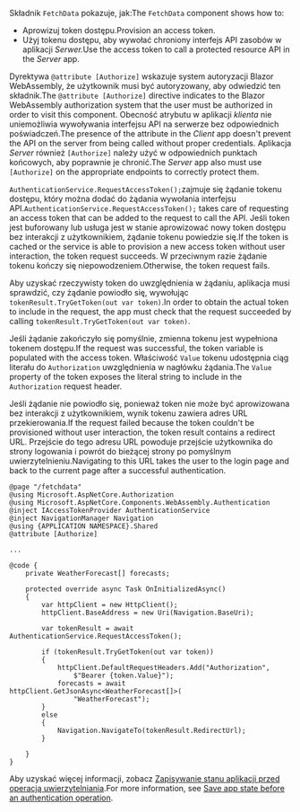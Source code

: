 <span data-ttu-id="98dbe-101">Składnik `FetchData` pokazuje, jak:</span><span class="sxs-lookup"><span data-stu-id="98dbe-101">The `FetchData` component shows how to:</span></span>

* <span data-ttu-id="98dbe-102">Aprowizuj token dostępu.</span><span class="sxs-lookup"><span data-stu-id="98dbe-102">Provision an access token.</span></span>
* <span data-ttu-id="98dbe-103">Użyj tokenu dostępu, aby wywołać chroniony interfejs API zasobów w aplikacji *Serwer.*</span><span class="sxs-lookup"><span data-stu-id="98dbe-103">Use the access token to call a protected resource API in the *Server* app.</span></span>

<span data-ttu-id="98dbe-104">Dyrektywa `@attribute [Authorize]` wskazuje system autoryzacji Blazor WebAssembly, że użytkownik musi być autoryzowany, aby odwiedzić ten składnik.</span><span class="sxs-lookup"><span data-stu-id="98dbe-104">The `@attribute [Authorize]` directive indicates to the Blazor WebAssembly authorization system that the user must be authorized in order to visit this component.</span></span> <span data-ttu-id="98dbe-105">Obecność atrybutu w aplikacji *klienta* nie uniemożliwia wywoływania interfejsu API na serwerze bez odpowiednich poświadczeń.</span><span class="sxs-lookup"><span data-stu-id="98dbe-105">The presence of the attribute in the *Client* app doesn't prevent the API on the server from being called without proper credentials.</span></span> <span data-ttu-id="98dbe-106">Aplikacja *Server* również `[Authorize]` należy użyć w odpowiednich punktach końcowych, aby poprawnie je chronić.</span><span class="sxs-lookup"><span data-stu-id="98dbe-106">The *Server* app also must use `[Authorize]` on the appropriate endpoints to correctly protect them.</span></span>

<span data-ttu-id="98dbe-107">`AuthenticationService.RequestAccessToken();`zajmuje się żądanie tokenu dostępu, który można dodać do żądania wywołania interfejsu API.</span><span class="sxs-lookup"><span data-stu-id="98dbe-107">`AuthenticationService.RequestAccessToken();` takes care of requesting an access token that can be added to the request to call the API.</span></span> <span data-ttu-id="98dbe-108">Jeśli token jest buforowany lub usługa jest w stanie aprowizować nowy token dostępu bez interakcji z użytkownikiem, żądanie tokenu powiedzie się.</span><span class="sxs-lookup"><span data-stu-id="98dbe-108">If the token is cached or the service is able to provision a new access token without user interaction, the token request succeeds.</span></span> <span data-ttu-id="98dbe-109">W przeciwnym razie żądanie tokenu kończy się niepowodzeniem.</span><span class="sxs-lookup"><span data-stu-id="98dbe-109">Otherwise, the token request fails.</span></span>

<span data-ttu-id="98dbe-110">Aby uzyskać rzeczywisty token do uwzględnienia w żądaniu, aplikacja musi sprawdzić, czy żądanie powiodło się, wywołując `tokenResult.TryGetToken(out var token)`.</span><span class="sxs-lookup"><span data-stu-id="98dbe-110">In order to obtain the actual token to include in the request, the app must check that the request succeeded by calling `tokenResult.TryGetToken(out var token)`.</span></span> 

<span data-ttu-id="98dbe-111">Jeśli żądanie zakończyło się pomyślnie, zmienna tokenu jest wypełniona tokenem dostępu.</span><span class="sxs-lookup"><span data-stu-id="98dbe-111">If the request was successful, the token variable is populated with the access token.</span></span> <span data-ttu-id="98dbe-112">Właściwość `Value` tokenu udostępnia ciąg literału do `Authorization` uwzględnienia w nagłówku żądania.</span><span class="sxs-lookup"><span data-stu-id="98dbe-112">The `Value` property of the token exposes the literal string to include in the `Authorization` request header.</span></span>

<span data-ttu-id="98dbe-113">Jeśli żądanie nie powiodło się, ponieważ token nie może być aprowizowana bez interakcji z użytkownikiem, wynik tokenu zawiera adres URL przekierowania.</span><span class="sxs-lookup"><span data-stu-id="98dbe-113">If the request failed because the token couldn't be provisioned without user interaction, the token result contains a redirect URL.</span></span> <span data-ttu-id="98dbe-114">Przejście do tego adresu URL powoduje przejście użytkownika do strony logowania i powrót do bieżącej strony po pomyślnym uwierzytelnieniu.</span><span class="sxs-lookup"><span data-stu-id="98dbe-114">Navigating to this URL takes the user to the login page and back to the current page after a successful authentication.</span></span>

```razor
@page "/fetchdata"
@using Microsoft.AspNetCore.Authorization
@using Microsoft.AspNetCore.Components.WebAssembly.Authentication
@inject IAccessTokenProvider AuthenticationService
@inject NavigationManager Navigation
@using {APPLICATION NAMESPACE}.Shared
@attribute [Authorize]

...

@code {
    private WeatherForecast[] forecasts;

    protected override async Task OnInitializedAsync()
    {
        var httpClient = new HttpClient();
        httpClient.BaseAddress = new Uri(Navigation.BaseUri);

        var tokenResult = await AuthenticationService.RequestAccessToken();

        if (tokenResult.TryGetToken(out var token))
        {
            httpClient.DefaultRequestHeaders.Add("Authorization", 
                $"Bearer {token.Value}");
            forecasts = await httpClient.GetJsonAsync<WeatherForecast[]>(
                "WeatherForecast");
        }
        else
        {
            Navigation.NavigateTo(tokenResult.RedirectUrl);
        }

    }
}
```

<span data-ttu-id="98dbe-115">Aby uzyskać więcej informacji, zobacz [Zapisywanie stanu aplikacji przed operacją uwierzytelniania](xref:security/blazor/webassembly/additional-scenarios#save-app-state-before-an-authentication-operation).</span><span class="sxs-lookup"><span data-stu-id="98dbe-115">For more information, see [Save app state before an authentication operation](xref:security/blazor/webassembly/additional-scenarios#save-app-state-before-an-authentication-operation).</span></span>

